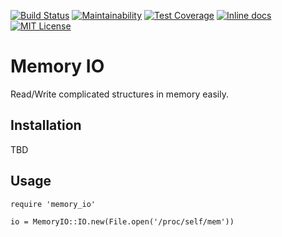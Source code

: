 [![Build Status](https://travis-ci.org/david942j/memory_io.svg?branch=master)](https://travis-ci.org/david942j/memory_io)
[![Maintainability](https://api.codeclimate.com/v1/badges/dc8da34c5a8ab0095530/maintainability)](https://codeclimate.com/github/david942j/memory_io/maintainability)
[![Test Coverage](https://api.codeclimate.com/v1/badges/dc8da34c5a8ab0095530/test_coverage)](https://codeclimate.com/github/david942j/memory_io/test_coverage)
[![Inline docs](https://inch-ci.org/github/david942j/memory_io.svg?branch=master)](https://inch-ci.org/github/david942j/memory_io)
[![MIT License](https://img.shields.io/badge/license-MIT-blue.svg)](http://choosealicense.com/licenses/mit/)

# Memory IO

Read/Write complicated structures in memory easily.

## Installation

TBD

## Usage

```
require 'memory_io'

io = MemoryIO::IO.new(File.open('/proc/self/mem'))
```
